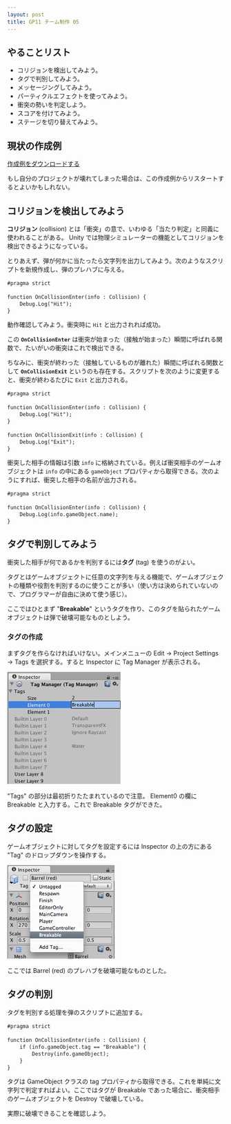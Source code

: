 ```yaml
---
layout: post
title: GP11 チーム制作 05
---
```


## やることリスト

 - コリジョンを検出してみよう。
 - タグで判別してみよう。
 - メッセージングしてみよう。
 - パーティクルエフェクトを使ってみよう。
 - 衝突の勢いを判定しよう。
 - スコアを付けてみよう。
 - ステージを切り替えてみよう。

## 現状の作成例

[作成例をダウンロードする](https://github.com/vga-unity/ballistics/zipball/613d97012f62c46d3e5225aac66842a327d35b40)

もし自分のプロジェクトが壊れてしまった場合は、この作成例からリスタートするとよいかもしれない。

## コリジョンを検出してみよう

**コリジョン** (collision) とは「衝突」の意で、いわゆる「当たり判定」と同義に使われることがある。 Unity では物理シミュレーターの機能としてコリジョンを検出できるようになっている。

とりあえず、弾が何かに当たったら文字列を出力してみよう。次のようなスクリプトを新規作成し、弾のプレハブに与える。

    #pragma strict
    
    function OnCollisionEnter(info : Collision) {
        Debug.Log("Hit");
    }

動作確認してみよう。衝突時に `Hit` と出力されれば成功。

この **`OnCollisionEnter`** は衝突が始まった（接触が始まった）瞬間に呼ばれる関数で、たいがいの衝突はこれで検出できる。

ちなみに、衝突が終わった（接触しているものが離れた）瞬間に呼ばれる関数として **`OnCollisionExit`** というのも存在する。スクリプトを次のように変更すると、衝突が終わるたびに `Exit` と出力される。

    #pragma strict
    
    function OnCollisionEnter(info : Collision) {
        Debug.Log("Hit");
    }
    
    function OnCollisionExit(info : Collision) {
        Debug.Log("Exit");
    }

衝突した相手の情報は引数 `info` に格納されている。例えば衝突相手のゲームオブジェクトは `info` の中にある `gameObject` プロパティから取得できる。次のようにすれば、衝突した相手の名前が出力される。

    #pragma strict
    
    function OnCollisionEnter(info : Collision) {
        Debug.Log(info.gameObject.name);
    }

## タグで判別してみよう

衝突した相手が何であるかを判別するには**タグ** (tag) を使うのがよい。

タグとはゲームオブジェクトに任意の文字列を与える機能で、ゲームオブジェクトの種類や役割を判別するのに使うことが多い（使い方は決められていないので、プログラマーが自由に決めて使う感じ）。

ここではひとまず "**Breakable**" というタグを作り、このタグを貼られたゲームオブジェクトは弾で破壊可能なものとしよう。

### タグの作成

まずタグを作らなければいけない。メインメニューの Edit → Project Settings → Tags を選択する。すると Inspector に Tag Manager が表示される。

![Tag Editor](/images/GP11-05-01.png)

"Tags" の部分は最初折りたたまれているので注意。 Element0 の欄に Breakable と入力する。これで Breakable タグができた。

## タグの設定

ゲームオブジェクトに対してタグを設定するには Inspector の上の方にある "Tag" のドロップダウンを操作する。

![Tag Setting](/images/GP11-05-02.png)

ここでは Barrel (red) のプレハブを破壊可能なものとした。

## タグの判別

タグを判別する処理を弾のスクリプトに追加する。

    #pragma strict
    
    function OnCollisionEnter(info : Collision) {
        if (info.gameObject.tag == "Breakable") {
            Destroy(info.gameObject);
        }
    }

タグは GameObject クラスの tag プロパティから取得できる。これを単純に文字列で判定すればよい。ここではタグが Breakable であった場合に、衝突相手のゲームオブジェクトを Destroy で破壊している。

実際に破壊できることを確認しよう。

